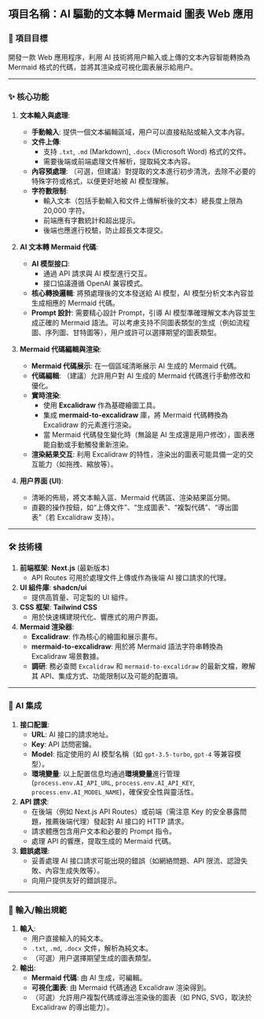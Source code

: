 ## 項目名稱：AI 驅動的文本轉 Mermaid 圖表 Web 應用

### 🎯 項目目標

開發一款 Web 應用程序，利用 AI 技術將用户輸入或上傳的文本內容智能轉換為 Mermaid 格式的代碼，並將其渲染成可視化圖表展示給用户。

---

### ✨ 核心功能

1. **文本輸入與處理**:
    
    - **手動輸入**: 提供一個文本編輯區域，用户可以直接粘貼或輸入文本內容。
    - **文件上傳**:
        - 支持 `.txt`, `.md` (Markdown), `.docx` (Microsoft Word) 格式的文件。
        - 需要後端或前端處理文件解析，提取純文本內容。
    - **內容預處理**: （可選，但建議）對提取的文本進行初步清洗，去除不必要的特殊字符或格式，以便更好地被 AI 模型理解。
    - **字符數限制**:
        - 輸入文本（包括手動輸入和文件上傳解析後的文本）總長度上限為 20,000 字符。
        - 前端應有字數統計和超出提示。
        - 後端也應進行校驗，防止超長文本提交。
2. **AI 文本轉 Mermaid 代碼**:
    - **AI 模型接口**:
        - 通過 API 請求與 AI 模型進行交互。
        - 接口協議遵循 OpenAI 兼容模式。
    - **核心轉換邏輯**: 將預處理後的文本發送給 AI 模型，AI 模型分析文本內容並生成相應的 Mermaid 代碼。
    - **Prompt 設計**: 需要精心設計 Prompt，引導 AI 模型準確理解文本內容並生成正確的 Mermaid 語法。可以考慮支持不同圖表類型的生成（例如流程圖、序列圖、甘特圖等），用户或許可以選擇期望的圖表類型。
3. **Mermaid 代碼編輯與渲染**:
    - **Mermaid 代碼展示**: 在一個區域清晰展示 AI 生成的 Mermaid 代碼。
    - **代碼編輯**: （建議）允許用户對 AI 生成的 Mermaid 代碼進行手動修改和優化。
    - **實時渲染**:
        - 使用 **Excalidraw** 作為基礎繪圖工具。
        - 集成 **mermaid-to-excalidraw** 庫，將 Mermaid 代碼轉換為 Excalidraw 的元素進行渲染。
        - 當 Mermaid 代碼發生變化時（無論是 AI 生成還是用户修改），圖表應能自動或手動觸發重新渲染。
    - **渲染結果交互**: 利用 Excalidraw 的特性，渲染出的圖表可能具備一定的交互能力（如拖拽、縮放等）。
4. **用户界面 (UI)**:
    - 清晰的佈局，將文本輸入區、Mermaid 代碼區、渲染結果區分開。
    - 直觀的操作按鈕，如“上傳文件”、“生成圖表”、“複製代碼”、“導出圖表”（若 Excalidraw 支持）。

---

### 🛠️ 技術棧

1. **前端框架**: **Next.js** (最新版本)
    - API Routes 可用於處理文件上傳或作為後端 AI 接口請求的代理。
2. **UI 組件庫**: **shadcn/ui**
    - 提供高質量、可定製的 UI 組件。
3. **CSS 框架**: **Tailwind CSS**
    - 用於快速構建現代化、響應式的用户界面。
4. **Mermaid 渲染器**:
    - **Excalidraw**: 作為核心的繪圖和展示畫布。
    - **mermaid-to-excalidraw**: 用於將 Mermaid 語法字符串轉換為 Excalidraw 場景數據。
    - **調研**: 務必查閲 `Excalidraw` 和 `mermaid-to-excalidraw` 的最新文檔，瞭解其 API、集成方式、功能限制以及可能的配置項。

---

### 🤖 AI 集成

1. **接口配置**:
    - **URL**: AI 接口的請求地址。
    - **Key**: API 訪問密鑰。
    - **Model**: 指定使用的 AI 模型名稱（如 `gpt-3.5-turbo`, `gpt-4` 等兼容模型）。
    - **環境變量**: 以上配置信息均通過**環境變量**進行管理 (`process.env.AI_API_URL`, `process.env.AI_API_KEY`, `process.env.AI_MODEL_NAME`)，確保安全性與靈活性。
2. **API 請求**:
    - 在後端（例如 Next.js API Routes）或前端（需注意 Key 的安全暴露問題，推薦後端代理）發起對 AI 接口的 HTTP 請求。
    - 請求體應包含用户文本和必要的 Prompt 指令。
    - 處理 API 的響應，提取生成的 Mermaid 代碼。
3. **錯誤處理**:
    - 妥善處理 AI 接口請求可能出現的錯誤（如網絡問題、API 限流、認證失敗、內容生成失敗等）。
    - 向用户提供友好的錯誤提示。

---

### 📄 輸入/輸出規範

1. **輸入**:
    - 用户直接輸入的純文本。
    - `.txt`, `.md`, `.docx` 文件，解析為純文本。
    - （可選）用户選擇期望生成的圖表類型。
2. **輸出**:
    - **Mermaid 代碼**: 由 AI 生成，可編輯。
    - **可視化圖表**: 由 Mermaid 代碼通過 Excalidraw 渲染得到。
    - （可選）允許用户複製代碼或導出渲染後的圖表（如 PNG, SVG，取決於 Excalidraw 的導出能力）。